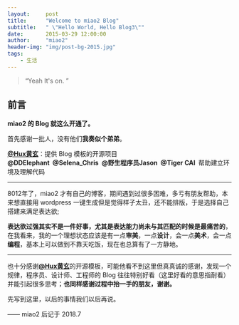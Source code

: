 ```yaml
---
layout:     post
title:      "Welcome to miao2 Blog"
subtitle:   " \"Hello World, Hello Blog3\""
date:       2015-03-29 12:00:00
author:     "miao2"
header-img: "img/post-bg-2015.jpg"
tags:
    - 生活
---
```


> “Yeah It's on. ”


## 前言

**miao2 的 Blog 就这么开通了。**

首先感谢一批人，没有他们**我奏似个弟弟**。

[**@Hux黄玄**](https://weibo.com/huxpro)：提供 Blog 模板的开源项目<br>**@DDElephant&ensp;@Selena_Chris&ensp;@野生程序员Jason&ensp;@Tiger CAI**&ensp;帮助建立环境及理解代码




---



8012年了，miao2 才有自己的博客，期间遇到过很多困难，多亏有朋友帮助，本来想直接用  wordpress  一键生成但是觉得样子太丑，还不能排版，于是选择自己搭建来满足表达欲;

**表达欲过强其实不是一件好事，尤其是表达能力尚未与其匹配的时候是最痛苦的**，在我看来，我的一个理想状态应该是有一点**审美**，一点**设计**，会一点**美术**，会一点**编程**，基本上可以做到不靠天吃饭，现在也总算有了一方静地。

---

也十分感谢[**@Hux黄玄**](https://weibo.com/huxpro)的开源模板，可能他看不到这里但真真诚的感谢，发现一个规律，程序员、设计师、工程师的 Blog 往往特别好看（这里好看的意思指耐看）并能引起很多思考；**也同样感谢过程中抬一手的朋友，谢谢。**

先写到这里，以后的事情我们以后再说。

—— miao2 后记于 2018.7
